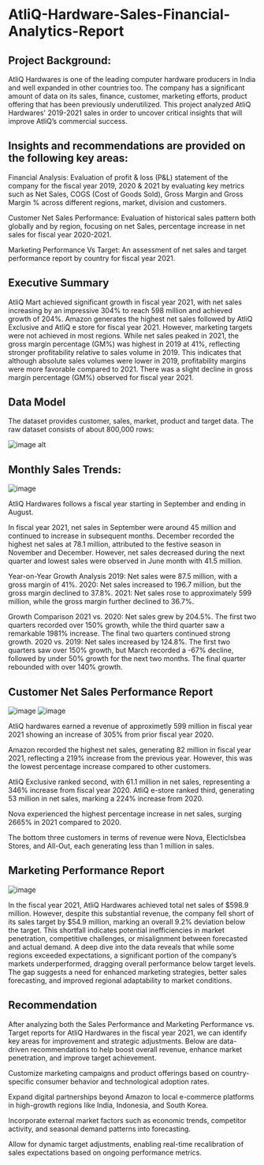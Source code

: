 # AtliQ-Hardware-Sales-Financial-Analytics-Report
## Project Background:
AtliQ Hardwares is one of the leading computer hardware producers in India and well expanded in other countries too. The company has a significant amount of data on its sales, finance, customer, marketing efforts, product offering that has been previously underutilized. This project analyzed AtliQ Hardwares' 2019-2021 sales in order to uncover critical insights that will improve AtliQ’s commercial success.  

## Insights and recommendations are provided on the following key areas:
Financial Analysis: Evaluation of profit & loss (P&L) statement of the company for the fiscal year 2019, 2020 & 2021 by evaluating key metrics such as Net Sales, COGS (Cost of Goods Sold), Gross Margin and Gross Margin %  across different regions, market, division and customers.

Customer Net Sales Performance: Evaluation of historical sales pattern both globally and by region, focusing on net Sales, percentage increase in net sales for fiscal year 2020-2021.

Marketing Performance Vs Target: An assessment of net sales and target performance report by country for fiscal year 2021. 

## Executive Summary
AtliQ Mart achieved significant growth in fiscal year 2021, with net sales increasing by an impressive 304% to reach 598 million and achieved growth of 204%. Amazon generates the highest net sales followed by AtliQ Exclusive and AtliQ e store for fiscal year 2021. However, marketing targets were not achieved in most regions. While net sales peaked in 2021, the gross margin percentage (GM%) was highest in 2019 at 41%, reflecting stronger profitability relative to sales volume in 2019. This indicates that although absolute sales volumes were lower in 2019, profitability margins were more favorable compared to 2021. There was a slight decline in gross margin percentage (GM%) observed for fiscal year 2021. 

## Data Model
The dataset provides customer, sales, market, product and target data. The raw dataset consists of about 800,000 rows:


![image alt](https://github.com/SUNNY-GAWANDE/AtliQ-Hardware-Sales-Financial-Analytics-Report/blob/51236fac98205257922bce2c9b6717121fb3c5a7/data%20model.png)

## Monthly Sales Trends:

![image](https://github.com/SUNNY-GAWANDE/AtliQ-Hardware-Sales-Financial-Analytics-Report/blob/bb4dffac9b706c3069636d7e40797b54c16d8534/P%26L%20by%20month.png)


AtliQ Hardwares follows a fiscal year starting in September and ending in August.

In fiscal year 2021, net sales in September were around 45 million and continued to  increase in subsequent months. December recorded the highest net sales at 78.1 million, attributed to the festive season in November and December. However, net sales decreased during the next quarter and lowest sales were observed in June month with 41.5 million. 

Year-on-Year Growth Analysis
2019: Net sales were 87.5 million, with a gross margin of 41%.
2020: Net sales increased to 196.7 million, but the gross margin declined to 37.8%.
2021: Net sales rose to approximately 599 million, while the gross margin further declined to 36.7%.

Growth Comparison
2021 vs. 2020: Net sales grew by 204.5%. The first two quarters recorded over 150% growth, while the third quarter saw a remarkable 1981% increase. The final two quarters continued strong growth.
2020 vs. 2019: Net sales increased by 124.8%. The first two quarters saw over 150% growth, but March recorded a -67% decline, followed by under 50% growth for the next two months. The final quarter rebounded with over 140% growth. 

## Customer Net Sales Performance Report

![image](https://github.com/SUNNY-GAWANDE/AtliQ-Hardware-Sales-Financial-Analytics-Report/blob/0d18759afda324fa0408c6b3eadf39e30220208e/page_1_customer_sales_report.png) ![image](https://github.com/SUNNY-GAWANDE/AtliQ-Hardware-Sales-Financial-Analytics-Report/blob/0d18759afda324fa0408c6b3eadf39e30220208e/page_2_customer_sales_report.png)

AtliQ hardwares earned a revenue of approximetly 599 million in fiscal year 2021 showing an increase of 305% from prior fiscal year 2020.

Amazon recorded the highest net sales, generating 82 million in fiscal year 2021, reflecting a 219% increase from the previous year. However, this was the lowest percentage increase compared to other customers.

AtliQ Exclusive ranked second, with 61.1 million in net sales, representing a 346% increase from fiscal year 2020. AtliQ e-store ranked third, generating 53 million in net sales, marking a 224% increase from 2020.

Nova experienced the highest percentage increase in net sales, surging 2665% in 2021 compared to 2020.

The bottom three customers in terms of revenue were Nova, Electiclsbea Stores, and All-Out, each generating less than 1 million in sales.


## Marketing Performance Report

![image](https://github.com/SUNNY-GAWANDE/AtliQ-Hardware-Sales-Financial-Analytics-Report/blob/6341daa337fcf2e53363a8dd351c7713bc43a94e/marketing%20report.png)

In the fiscal year 2021, AtliQ Hardwares achieved total net sales of $598.9 million. However, despite this substantial revenue, the company fell short of its sales target by $54.9 million, marking an overall 9.2% deviation below the target. This shortfall indicates potential inefficiencies in market penetration, competitive challenges, or misalignment between forecasted and actual demand.
A deep dive into the data reveals that while some regions exceeded expectations, a significant portion of the company’s markets underperformed, dragging overall performance below target levels. The gap suggests a need for enhanced marketing strategies, better sales forecasting, and improved regional adaptability to market conditions.

## Recommendation
After analyzing both the Sales Performance and Marketing Performance vs. Target reports for AtliQ Hardwares in the fiscal year 2021, we can identify key areas for improvement and strategic adjustments. Below are data-driven recommendations to help boost overall revenue, enhance market penetration, and improve target achievement.

Customize marketing campaigns and product offerings based on country-specific consumer behavior and technological adoption rates.

Expand digital partnerships beyond Amazon to local e-commerce platforms in high-growth regions like India, Indonesia, and South Korea.

Incorporate external market factors such as economic trends, competitor activity, and seasonal demand patterns into forecasting.

Allow for dynamic target adjustments, enabling real-time recalibration of sales expectations based on ongoing performance metrics.
